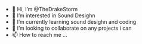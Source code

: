 - 👋 Hi, I’m @TheDrakeStorm
- 👀 I’m interested in Sound Desighn
- 🌱 I’m currently learning sound desighn and coding
- 💞️ I’m looking to collaborate on any projects i can
- 📫 How to reach me ...

<!---
TheDrakeStorm/TheDrakeStorm is a ✨ special ✨ repository because its `README.md` (this file) appears on your GitHub profile.
You can click the Preview link to take a look at your changes.
--->
